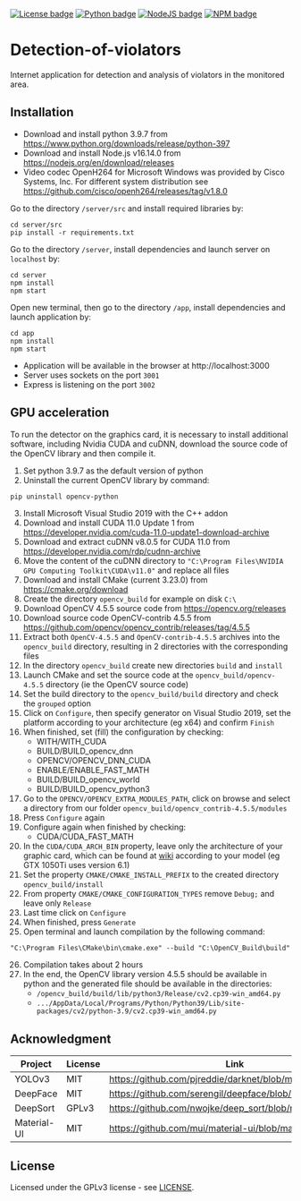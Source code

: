 [![License badge](https://img.shields.io/badge/License-GPLv3-4bc61e.svg)](https://github.com/Izuwei/Detection-of-violators/blob/master/LICENSE)
[![Python badge](https://img.shields.io/badge/Python-3.9.7-blue.svg)](https://www.python.org/downloads/release/python-397)
[![NodeJS badge](https://img.shields.io/badge/Node-v16.14.0-026e00.svg)](https://nodejs.org/en/download/releases)
[![NPM badge](https://img.shields.io/badge/npm-8.1.0-cc3534.svg)](https://www.npmjs.com/package/npm/v/8.1.0)

# Detection-of-violators

Internet application for detection and analysis of violators in the monitored area.

## Installation

- Download and install python 3.9.7 from https://www.python.org/downloads/release/python-397
- Download and install Node.js v16.14.0 from https://nodejs.org/en/download/releases
- Video codec OpenH264 for Microsoft Windows was provided by Cisco Systems, Inc. For different system distribution see https://github.com/cisco/openh264/releases/tag/v1.8.0

Go to the directory `/server/src` and install required libraries by:

```
cd server/src
pip install -r requirements.txt
```

Go to the directory `/server`, install dependencies and launch server on `localhost` by:

```
cd server
npm install
npm start
```

Open new terminal, then go to the directory `/app`, install dependencies and launch application by:

```
cd app
npm install
npm start
```

- Application will be available in the browser at http://localhost:3000
- Server uses sockets on the port `3001`
- Express is listening on the port `3002`

## GPU acceleration

To run the detector on the graphics card, it is necessary to install additional software, including Nvidia CUDA and cuDNN, download the source code of the OpenCV library and then compile it.

1. Set python 3.9.7 as the default version of python
2. Uninstall the current OpenCV library by command:

```
pip uninstall opencv-python
```

3. Install Microsoft Visual Studio 2019 with the C++ addon
4. Download and install CUDA 11.0 Update 1 from https://developer.nvidia.com/cuda-11.0-update1-download-archive
5. Download and extract cuDNN v8.0.5 for CUDA 11.0 from https://developer.nvidia.com/rdp/cudnn-archive
6. Move the content of the cuDNN directory to `"C:\Program Files\NVIDIA GPU Computing Toolkit\CUDA\v11.0"` and replace all files
7. Download and install CMake (current 3.23.0) from https://cmake.org/download
8. Create the directory `opencv_build` for example on disk `C:\`
9. Download OpenCV 4.5.5 source code from https://opencv.org/releases
10. Download source code OpenCV-contrib 4.5.5 from https://github.com/opencv/opencv_contrib/releases/tag/4.5.5
11. Extract both `OpenCV-4.5.5` and `OpenCV-contrib-4.5.5` archives into the `opencv_build` directory, resulting in 2 directories with the corresponding files
12. In the directory `opencv_build` create new directories `build` and `install`
13. Launch CMake and set the source code at the `opencv_build/opencv-4.5.5` directory (ie the OpenCV source code)
14. Set the build directory to the `opencv_build/build` directory and check the `grouped` option
15. Click on `Configure`, then specify generator on Visual Studio 2019, set the platform according to your architecture (eg x64) and confirm `Finish`
16. When finished, set (fill) the configuration by checking:
    - WITH/WITH_CUDA
    - BUILD/BUILD_opencv_dnn
    - OPENCV/OPENCV_DNN_CUDA
    - ENABLE/ENABLE_FAST_MATH
    - BUILD/BUILD_opencv_world
    - BUILD/BUILD_opencv_python3
17. Go to the `OPENCV/OPENCV_EXTRA_MODULES_PATH`, click on browse and select a directory from our folder `opencv_build/opencv_contrib-4.5.5/modules`
18. Press `Configure` again
19. Configure again when finished by checking:
    - CUDA/CUDA_FAST_MATH
20. In the `CUDA/CUDA_ARCH_BIN` property, leave only the architecture of your graphic card, which can be found at [wiki](https://en.wikipedia.org/wiki/CUDA) according to your model (eg GTX 1050Ti uses version 6.1)
21. Set the property `CMAKE/CMAKE_INSTALL_PREFIX` to the created directory `opencv_build/install`
22. From property `CMAKE/CMAKE_CONFIGURATION_TYPES` remove `Debug;` and leave only `Release`
23. Last time click on `Configure`
24. When finished, press `Generate`
25. Open terminal and launch compilation by the following command:

```ps
"C:\Program Files\CMake\bin\cmake.exe" --build "C:\OpenCV_Build\build" --target INSTALL --config Release
```

26. Compilation takes about 2 hours
27. In the end, the OpenCV library version 4.5.5 should be available in python and the generated file should be available in the directories:
    - `/opencv_build/build/lib/python3/Release/cv2.cp39-win_amd64.py`
    - `.../AppData/Local/Programs/Python/Python39/Lib/site-packages/cv2/python-3.9/cv2.cp39-win_amd64.py`

## Acknowledgment

| Project     | License | Link                                                     |
| ----------- | ------- | -------------------------------------------------------- |
| YOLOv3      | MIT     | https://github.com/pjreddie/darknet/blob/master/LICENSE  |
| DeepFace    | MIT     | https://github.com/serengil/deepface/blob/master/LICENSE |
| DeepSort    | GPLv3   | https://github.com/nwojke/deep_sort/blob/master/LICENSE  |
| Material-UI | MIT     | https://github.com/mui/material-ui/blob/master/LICENSE   |

## License

Licensed under the GPLv3 license - see [LICENSE](https://github.com/Izuwei/Detection-of-violators/blob/master/LICENSE "License").
